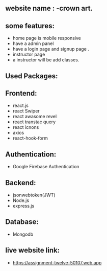 ## website name : -crown art.
## some features:
- home page is mobile responsive
- have a admin panel
- have a login page and signup page .
- instructor page 
- a instructor will be add classes.
## Used Packages:
## Frontend: 
- react.js
- react Swiper
- react awasome revel
- react transtac query
- react icnons
- axios
- react-hook-form
## Authentication:
- Google Firebase Authentication
## Backend:
- jsonwebtoken(JWT)
- Node.js
- express.js
## Database:
- Mongodb
## live website link:
- https://assignment-twelve-50107.web.app